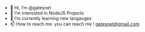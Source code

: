 - 👋 Hi, I’m @gatesnet
- 👀 I’m interested in NodeJS Projects
- 🌱 I’m currently learning new langauges
- 📫 How to reach me. you can reach me ! gatesnet@gmail.com

<!---
gatesnet/gatesnet is a ✨ special ✨ repository because its `README.md` (this file) appears on your GitHub profile.
You can click the Preview link to take a look at your changes.
--->
